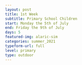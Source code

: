 ```yaml
---
layout: post
title: 1st Week
subtitle: Primary School Children
start: Monday the 5th of July
end: Friday the 9th of July
days: 5
featured-img: alaric-sim
categories: summer_2021
typeform-url: full
level: primary
type: outdoor
---
```

